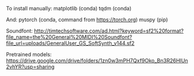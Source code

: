 To install manually:
matplotlib (conda)
tqdm (conda)

And:
pytorch (conda, command from https://torch.org)
muspy (pip)

Soundfont:
http://timtechsoftware.com/ad.html?keyword=sf2%20format?file_name=the%20General%20MIDI%20Soundfont?file_url=uploads/GeneralUser_GS_SoftSynth_v144.sf2

Pretrained models:
https://drive.google.com/drive/folders/1zn0w3mPH7Qxf9Oko_Bn3R26HlUn2vhYR?usp=sharing
